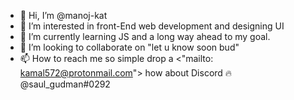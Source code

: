 - 👋 Hi, I’m @manoj-kat
- 👀 I’m interested in front-End web development and designing UI
- 🌱 I’m currently learning JS and a long way ahead to my goal.
- 💞️ I’m looking to collaborate on "let u know soon bud"
- 📫 How to reach me so simple drop a <"mailto: kamal572@protonmail.com"> how about Discord 🔥 @saul_gudman#0292

<!---
manoj-kat/manoj-kat is a ✨ special ✨ repository because its `README.md` (this file) appears on your GitHub profile.
You can click the Preview link to take a look at your changes.
--->
